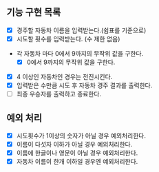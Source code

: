 ## 기능 구현 목록

- [x] 경주할 자동차 이름을 입력받는다.(쉼표를 기준으로)
- [x] 시도할 횟수를 입력받는다. (수 제한 없음)
- 각 자동차 마다 0에서 9까지의 무작위 값을 구한다.
  - [x] 0에서 9까지의 무작위 값을 구한다.
- [x] 4 이상인 자동차인 경우는 전진시킨다.
- [x] 입력받은 수만큼 시도 후 자동차 경주 결과를 출력한다.
- [ ] 최종 우승자를 출력하고 종료한다.

## 예외 처리

- [x] 시도횟수가 1이상의 숫자가 아닐 경우 예외처리한다.
- [x] 이름이 다섯자 이하가 아닐 경우 예외처리한다.
- [x] 이름에 한글이나 영문이 아닐 경우 예외처리한다.
- [x] 자동차 이름이 한개 이하일 경우엔 예외처리한다.